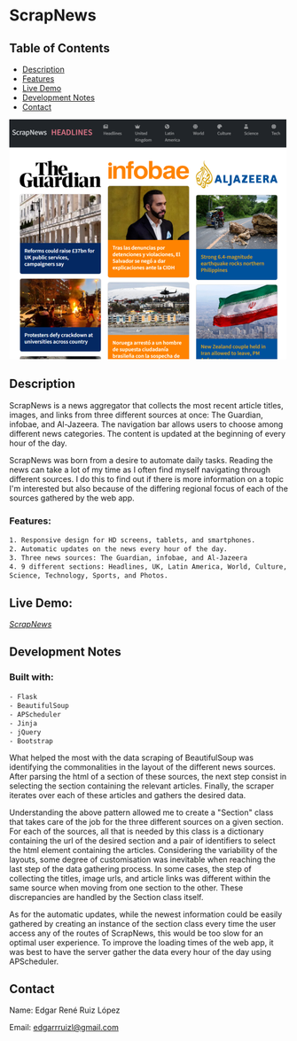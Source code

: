 # ScrapNews
 

## Table of Contents

- [Description](#description)
- [Features](#features)
- [Live Demo](#live-demo)
- [Development Notes](#development-notes)
- [Contact](#contact)

![Alt text](/screenshots/screenshot_1.png?raw=true "Optional Title")

## Description

ScrapNews is a news aggregator that collects the most recent article titles, images, and links from three different sources at once: The Guardian, infobae, and Al-Jazeera. The navigation bar allows users to choose among different news categories. The content is updated at the beginning of every hour of the day.

ScrapNews was born from a desire to automate daily tasks. Reading the news can take a lot of my time as I often find myself navigating through different sources. I do this to find out if there is more information on a topic I'm interested but also because of the differing regional focus of each of the sources gathered by the web app.

### Features:
    1. Responsive design for HD screens, tablets, and smartphones.
    2. Automatic updates on the news every hour of the day.
    3. Three news sources: The Guardian, infobae, and Al-Jazeera
    4. 9 different sections: Headlines, UK, Latin America, World, Culture, Science, Technology, Sports, and Photos.

## Live Demo:

[*ScrapNews*](https://scrapnews.herokuapp.com/)

## Development Notes

### Built with:
    - Flask
    - BeautifulSoup
    - APScheduler
    - Jinja
    - jQuery
    - Bootstrap

What helped the most with the data scraping of BeautifulSoup was identifying the commonalities in the layout of the different news sources. After parsing the html of a section of these sources, the next step consist in selecting the section containing the relevant articles. Finally, the scraper iterates over each of these articles and gathers the desired data. 

Understanding the above pattern allowed me to create a "Section" class that takes care of the job for the three different sources on a given section. For each of the sources, all that is needed by this class is a dictionary containing the url of the desired section and a pair of identifiers to select the html element containing the articles. Considering the variability of the layouts, some degree of customisation was inevitable when reaching the last step of the data gathering process. In some cases, the step of collecting the titles, image urls, and article links was different within the same source when moving from one section to the other. These discrepancies are handled by the Section class itself.

As for the automatic updates, while the newest information could be easily gathered by creating an instance of the section class every time the user access any of the routes of ScrapNews, this would be too slow for an optimal user experience. To improve the loading times of the web app, it was best to have the server gather the data every hour of the day using APScheduler.


## Contact

 Name: Edgar René Ruiz López

 Email: [edgarrruizl@gmail.com](edgarrruizl@gmail.com)

